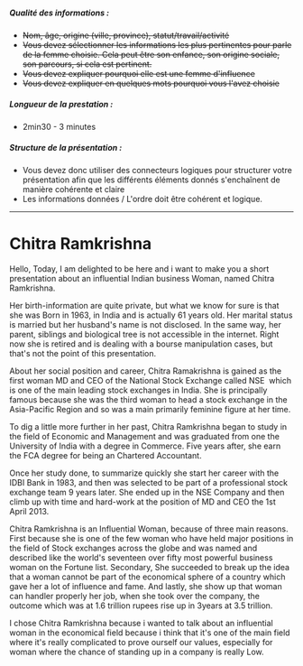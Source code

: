 
##### Qualité des informations : 
- ~~Nom, âge, origine (ville, province), statut/travail/activité~~
- ~~Vous devez sélectionner les informations les plus pertinentes pour parle de la femme choisie. Cela peut être son enfance, son origine sociale, son parcours, si cela est pertinent.~~
- ~~Vous devez expliquer pourquoi elle est une femme d'influence~~
- ~~Vous devez expliquer en quelques mots pourquoi vous l'avez choisie~~
##### Longueur de la prestation : 
- 2min30 - 3 minutes
##### Structure de la présentation : 
- Vous devez donc utiliser des connecteurs logiques pour structurer votre présentation afin que les différents éléments donnés s'enchaînent de manière cohérente et claire
- Les informations données / L'ordre doit être cohérent et logique.
---
# Chitra Ramkrishna

Hello, Today, I am delighted to be here and i want to make you a short presentation about an influential Indian business Woman, named Chitra Ramkrishna.

Her birth-information are quite private, but what we know for sure is that she was Born in 1963, in India and is actually 61 years old. Her marital status is married but her husband's name is not disclosed. In the same way, her parent, siblings and biological tree is not accessible in the internet. Right now she is retired and is dealing with a bourse manipulation cases, but that's not the point of this presentation.

About her social position and career, Chitra Ramakrishna is gained as the first woman MD and CEO of the National Stock Exchange called NSE  which is one of the main leading stock exchanges in India. She is principally famous because she was the third woman to head a stock exchange in the Asia-Pacific Region and so was a main primarily feminine figure at her time.

To dig a little more further in her past, Chitra Ramkrishna began to study in the field of Economic and Management and was graduated from one the University of India with a degree in Commerce. Five years after, she earn the FCA degree for being an Chartered Accountant.

Once her study done, to summarize quickly she start her career with the IDBI Bank in 1983, and then was selected to be part of a professional stock exchange team 9 years later. She ended up in the NSE Company and then climb up with time and hard-work at the position of MD and CEO the 1st April 2013.

Chitra Ramkrishna is an Influential Woman, because of three main reasons. First because she is one of the few woman who have held major positions in the field of Stock exchanges across the globe and was named and described like the world's seventeen over fifty most powerful business woman on the Fortune list. Secondary, She succeeded to break up the idea that a woman cannot be part of the economical sphere of a country which gave her a lot of influence and fame. And lastly, she show up that woman can handler properly her job, when she took over the company, the outcome which was at 1.6 trillion rupees rise up in 3years at 3.5 trillion.

I chose Chitra Ramkrishna because i wanted to talk about an influential woman in the economical field because i think that it's one of the main field where it's really complicated to prove ourself our values, especially for woman where the chance of standing up in a company is really Low.